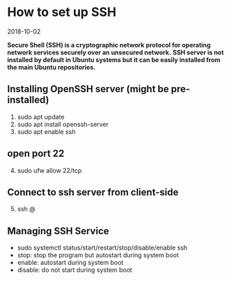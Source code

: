 # How to set up SSH
2018-10-02

**Secure Shell (SSH) is a cryptographic network protocol for operating network services securely over an unsecured network.**
**SSH server is not installed by default in Ubuntu systems but it can be easily installed from the main Ubuntu repositories.**

## Installing OpenSSH server (might be pre-installed)
1. sudo apt update
2. sudo apt install openssh-server
3. sudo apt enable ssh

## open port 22
4. sudo ufw allow 22/tcp

## Connect to ssh server from client-side
5. ssh <username>@<ipaddress>

## Managing SSH Service
* sudo systemctl status/start/restart/stop/disable/enable ssh
* stop: stop the program but autostart during system boot
* enable: autostart during system boot
* disable: do not start during system boot